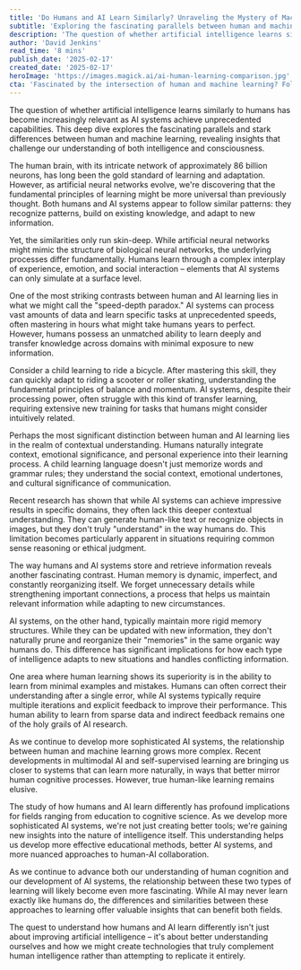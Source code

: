 ```yaml
---
title: 'Do Humans and AI Learn Similarly? Unraveling the Mystery of Machine and Human Cognition'
subtitle: 'Exploring the fascinating parallels between human and machine learning processes'
description: 'The question of whether artificial intelligence learns similarly to humans has become increasingly relevant as AI systems achieve unprecedented capabilities. This deep dive explores the fascinating parallels and stark differences between human and machine learning, revealing insights that challenge our understanding of both intelligence and consciousness.'
author: 'David Jenkins'
read_time: '8 mins'
publish_date: '2025-02-17'
created_date: '2025-02-17'
heroImage: 'https://images.magick.ai/ai-human-learning-comparison.jpg'
cta: 'Fascinated by the intersection of human and machine learning? Follow us on LinkedIn for daily insights into the evolving world of AI and cognitive science.'
---
```


The question of whether artificial intelligence learns similarly to humans has become increasingly relevant as AI systems achieve unprecedented capabilities. This deep dive explores the fascinating parallels and stark differences between human and machine learning, revealing insights that challenge our understanding of both intelligence and consciousness.

The human brain, with its intricate network of approximately 86 billion neurons, has long been the gold standard of learning and adaptation. However, as artificial neural networks evolve, we're discovering that the fundamental principles of learning might be more universal than previously thought. Both humans and AI systems appear to follow similar patterns: they recognize patterns, build on existing knowledge, and adapt to new information.

Yet, the similarities only run skin-deep. While artificial neural networks might mimic the structure of biological neural networks, the underlying processes differ fundamentally. Humans learn through a complex interplay of experience, emotion, and social interaction – elements that AI systems can only simulate at a surface level.

One of the most striking contrasts between human and AI learning lies in what we might call the "speed-depth paradox." AI systems can process vast amounts of data and learn specific tasks at unprecedented speeds, often mastering in hours what might take humans years to perfect. However, humans possess an unmatched ability to learn deeply and transfer knowledge across domains with minimal exposure to new information.

Consider a child learning to ride a bicycle. After mastering this skill, they can quickly adapt to riding a scooter or roller skating, understanding the fundamental principles of balance and momentum. AI systems, despite their processing power, often struggle with this kind of transfer learning, requiring extensive new training for tasks that humans might consider intuitively related.

Perhaps the most significant distinction between human and AI learning lies in the realm of contextual understanding. Humans naturally integrate context, emotional significance, and personal experience into their learning process. A child learning language doesn't just memorize words and grammar rules; they understand the social context, emotional undertones, and cultural significance of communication.

Recent research has shown that while AI systems can achieve impressive results in specific domains, they often lack this deeper contextual understanding. They can generate human-like text or recognize objects in images, but they don't truly "understand" in the way humans do. This limitation becomes particularly apparent in situations requiring common sense reasoning or ethical judgment.

The way humans and AI systems store and retrieve information reveals another fascinating contrast. Human memory is dynamic, imperfect, and constantly reorganizing itself. We forget unnecessary details while strengthening important connections, a process that helps us maintain relevant information while adapting to new circumstances.

AI systems, on the other hand, typically maintain more rigid memory structures. While they can be updated with new information, they don't naturally prune and reorganize their "memories" in the same organic way humans do. This difference has significant implications for how each type of intelligence adapts to new situations and handles conflicting information.

One area where human learning shows its superiority is in the ability to learn from minimal examples and mistakes. Humans can often correct their understanding after a single error, while AI systems typically require multiple iterations and explicit feedback to improve their performance. This human ability to learn from sparse data and indirect feedback remains one of the holy grails of AI research.

As we continue to develop more sophisticated AI systems, the relationship between human and machine learning grows more complex. Recent developments in multimodal AI and self-supervised learning are bringing us closer to systems that can learn more naturally, in ways that better mirror human cognitive processes. However, true human-like learning remains elusive.

The study of how humans and AI learn differently has profound implications for fields ranging from education to cognitive science. As we develop more sophisticated AI systems, we're not just creating better tools; we're gaining new insights into the nature of intelligence itself. This understanding helps us develop more effective educational methods, better AI systems, and more nuanced approaches to human-AI collaboration.

As we continue to advance both our understanding of human cognition and our development of AI systems, the relationship between these two types of learning will likely become even more fascinating. While AI may never learn exactly like humans do, the differences and similarities between these approaches to learning offer valuable insights that can benefit both fields.

The quest to understand how humans and AI learn differently isn't just about improving artificial intelligence – it's about better understanding ourselves and how we might create technologies that truly complement human intelligence rather than attempting to replicate it entirely.